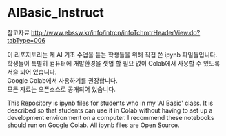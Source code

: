 # AIBasic_Instruct  

참고자료
http://www.ebssw.kr/info/intrcn/infoTchmtrHeaderView.do?tabType=006

이 리포지토리는 제 AI 기초 수업을 듣는 학생들을 위해 직접 쓴 ipynb 파일들입니다.  
학생들이 특별히 컴퓨터에 개발환경을 셋업 할 필요 없이 Colab에서 사용할 수 있도록 서술 되어 있습니다.  
Google Colab에서 사용하기를 권장합니다.   
모든 자료는 오픈소스로 공개되어 있습니다.  

This Repository is ipynb files for students who in my 'AI Basic' class.
It is described so that students can use it in Colab without having to set up a development environment on a computer.
I recommend these notebooks should run on Google Colab.
All ipynb files are Open Source.

